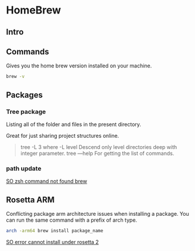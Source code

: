 
# HomeBrew

## Intro


## Commands

Gives you the home brew version installed on your machine.

```sh
brew -v
```

## Packages

### Tree package

Listing all of the folder and files in the present directory.

Great for just sharing project structures online.

> tree -L 3 where -L level Descend only level directories deep with integer parameter. tree —help For getting the list of commands.


### path update

[SO zsh command not found brew](https://stackoverflow.com/questions/36657321/after-installing-homebrew-i-get-zsh-command-not-found-brew)

## Rosetta ARM

Conflicting package arm architecture issues when installing a package. You can run the same command with a prefix of arch type.

```sh
arch -arm64 brew install package_name
```

[SO error cannot install under rosetta 2](https://stackoverflow.com/questions/74310340/error-cannot-install-under-rosetta-2-in-arm-default-prefix-opt-homebrew)
